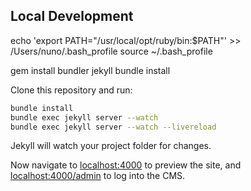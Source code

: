 ## Local Development



echo 'export PATH="/usr/local/opt/ruby/bin:$PATH"' >> /Users/nuno/.bash_profile
source ~/.bash_profile

gem install bundler jekyll
bundle install



Clone this repository and run:

```bash
bundle install
bundle exec jekyll server --watch
bundle exec jekyll server --watch --livereload
```
Jekyll will watch your project folder for changes.

Now navigate to [localhost:4000](http://localhost:4000/) to preview the site, and
[localhost:4000/admin](http://localhost:4000/admin) to log into the CMS.
